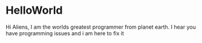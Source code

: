 # HelloWorld

Hi Aliens,
I am the worlds greatest programmer from planet earth.
I hear you have programming issues and i am here to fix it
